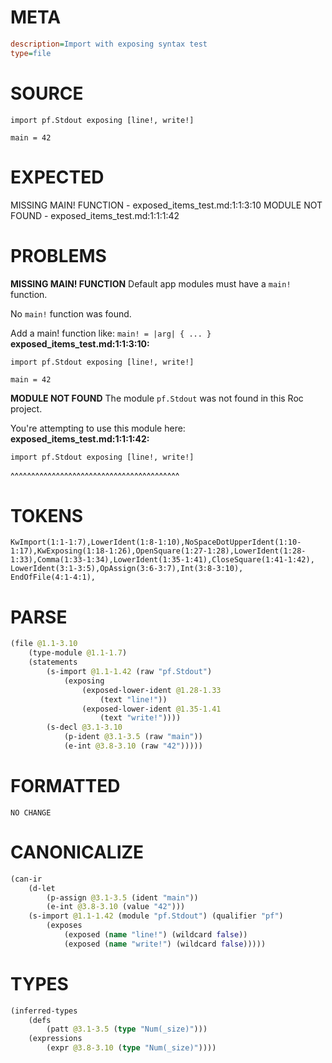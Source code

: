 # META
~~~ini
description=Import with exposing syntax test
type=file
~~~
# SOURCE
~~~roc
import pf.Stdout exposing [line!, write!]

main = 42
~~~
# EXPECTED
MISSING MAIN! FUNCTION - exposed_items_test.md:1:1:3:10
MODULE NOT FOUND - exposed_items_test.md:1:1:1:42
# PROBLEMS
**MISSING MAIN! FUNCTION**
Default app modules must have a `main!` function.

No `main!` function was found.

Add a main! function like:
`main! = |arg| { ... }`
**exposed_items_test.md:1:1:3:10:**
```roc
import pf.Stdout exposing [line!, write!]

main = 42
```


**MODULE NOT FOUND**
The module `pf.Stdout` was not found in this Roc project.

You're attempting to use this module here:
**exposed_items_test.md:1:1:1:42:**
```roc
import pf.Stdout exposing [line!, write!]
```
^^^^^^^^^^^^^^^^^^^^^^^^^^^^^^^^^^^^^^^^^


# TOKENS
~~~zig
KwImport(1:1-1:7),LowerIdent(1:8-1:10),NoSpaceDotUpperIdent(1:10-1:17),KwExposing(1:18-1:26),OpenSquare(1:27-1:28),LowerIdent(1:28-1:33),Comma(1:33-1:34),LowerIdent(1:35-1:41),CloseSquare(1:41-1:42),
LowerIdent(3:1-3:5),OpAssign(3:6-3:7),Int(3:8-3:10),
EndOfFile(4:1-4:1),
~~~
# PARSE
~~~clojure
(file @1.1-3.10
	(type-module @1.1-1.7)
	(statements
		(s-import @1.1-1.42 (raw "pf.Stdout")
			(exposing
				(exposed-lower-ident @1.28-1.33
					(text "line!"))
				(exposed-lower-ident @1.35-1.41
					(text "write!"))))
		(s-decl @3.1-3.10
			(p-ident @3.1-3.5 (raw "main"))
			(e-int @3.8-3.10 (raw "42")))))
~~~
# FORMATTED
~~~roc
NO CHANGE
~~~
# CANONICALIZE
~~~clojure
(can-ir
	(d-let
		(p-assign @3.1-3.5 (ident "main"))
		(e-int @3.8-3.10 (value "42")))
	(s-import @1.1-1.42 (module "pf.Stdout") (qualifier "pf")
		(exposes
			(exposed (name "line!") (wildcard false))
			(exposed (name "write!") (wildcard false)))))
~~~
# TYPES
~~~clojure
(inferred-types
	(defs
		(patt @3.1-3.5 (type "Num(_size)")))
	(expressions
		(expr @3.8-3.10 (type "Num(_size)"))))
~~~
